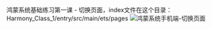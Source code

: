 鸿蒙系统基础练习第一课 - 切换页面，index文件在这个目录：Harmony_Class_1/entry/src/main/ets/pages
![鸿蒙系统手机端-切换页面](https://github.com/Henruirui/Harmony_Learning/assets/23097559/19a3ea2f-39be-4ab2-9eb2-edc7088f2445)
